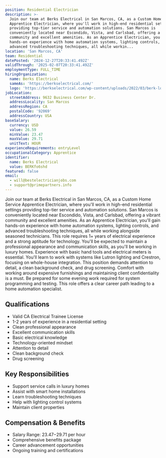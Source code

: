 ```yaml
---
position: Residential Electrician
description: >-
  Join our team at Berks Electrical in San Marcos, CA, as a Custom Home Service
  Apprentice Electrician, where you'll work in high-end residential settings
  providing top-tier service and automation solutions. San Marcos is
  conveniently located near Escondido, Vista, and Carlsbad, offering a vibrant
  community and excellent amenities. As an Apprentice Electrician, you'll gain
  hands-on experience with home automation systems, lighting controls, and
  advanced troubleshooting techniques, all while workin...
location: 'San Marcos, CA'
team: Residential
datePosted: '2024-12-27T20:33:41.492Z'
validThrough: '2025-02-07T20:33:41.492Z'
employmentType: FULL_TIME
hiringOrganization:
  name: Berks Electrical
  sameAs: 'https://berkselectrical.com/'
  logo: 'https://berkselectrical.com/wp-content/uploads/2022/03/berk-logo.jpg'
jobLocation:
  streetAddress: 9632 Business Center Dr.
  addressLocality: San Marcos
  addressRegion: CA
  postalCode: '92069'
  addressCountry: USA
baseSalary:
  currency: USD
  value: 26.59
  minValue: 23.47
  maxValue: 29.71
  unitText: HOUR
experienceRequirements: entryLevel
occupationalCategory: Apprentice
identifier:
  name: Berks Electrical
  value: BERKfo6shd
featured: false
email:
  - will@bestelectricianjobs.com
  - support@primepartners.info
---
```




Join our team at Berks Electrical in San Marcos, CA, as a Custom Home Service Apprentice Electrician, where you'll work in high-end residential settings providing top-tier service and automation solutions. San Marcos is conveniently located near Escondido, Vista, and Carlsbad, offering a vibrant community and excellent amenities. As an Apprentice Electrician, you'll gain hands-on experience with home automation systems, lighting controls, and advanced troubleshooting techniques, all while working alongside seasoned technicians. This role requires 1+ years of electrical experience and a strong aptitude for technology. You'll be expected to maintain a professional appearance and communication skills, as you'll be working in luxury homes. Experience with basic hand tools and electrical meters is essential. You'll learn to work with systems like Lutron lighting and Crestron, focusing on whole-house integration. This position demands attention to detail, a clean background check, and drug screening. Comfort with working around expensive furnishings and maintaining client confidentiality is a must. Be prepared for some evening work required for system programming and testing. This role offers a clear career path leading to a home automation specialist.

## Qualifications

- Valid CA Electrical Trainee License
- 1-2 years of experience in a residential setting
- Clean professional appearance
- Excellent communication skills
- Basic electrical knowledge
- Technology-oriented mindset
- Attention to detail
- Clean background check
- Drug screening

## Key Responsibilities

- Support service calls in luxury homes
- Assist with smart home installations
- Learn troubleshooting techniques
- Help with lighting control systems
- Maintain client properties

## Compensation & Benefits

- Salary Range: $23.47-$29.71 per hour
- Comprehensive benefits package
- Career advancement opportunities
- Ongoing training and certifications